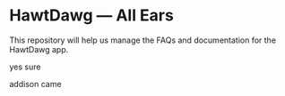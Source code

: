 # HawtDawg — All Ears

This repository will help us manage the FAQs and documentation for the HawtDawg app.

yes sure 

addison  came
